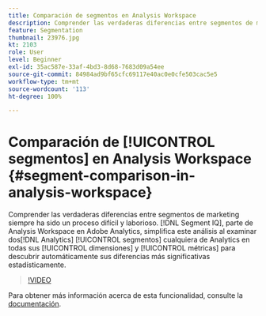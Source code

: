 ```yaml
---
title: Comparación de segmentos en Analysis Workspace
description: Comprender las verdaderas diferencias entre segmentos de marketing siempre ha sido un proceso difícil y laborioso. Segment IQ, parte de Analysis Workspace en Adobe Analytics, simplifica este análisis al examinar dos segmentos cualquiera de Analytics en todas sus dimensiones y métricas para descubrir automáticamente sus diferencias más significativas estadísticamente.
feature: Segmentation
thumbnail: 23976.jpg
kt: 2103
role: User
level: Beginner
exl-id: 35ac587e-33af-4bd3-8d68-7683d09a54ee
source-git-commit: 84984ad9bf65cfc69117e40ac0e0cfe503cac5e5
workflow-type: tm+mt
source-wordcount: '113'
ht-degree: 100%

---
```


# Comparación de [!UICONTROL segmentos] en Analysis Workspace {#segment-comparison-in-analysis-workspace}

Comprender las verdaderas diferencias entre segmentos de marketing siempre ha sido un proceso difícil y laborioso. [!DNL Segment IQ], parte de Analysis Workspace en Adobe Analytics, simplifica este análisis al examinar dos[!DNL Analytics] [!UICONTROL segmentos] cualquiera de Analytics en todas sus [!UICONTROL dimensiones] y [!UICONTROL métricas] para descubrir automáticamente sus diferencias más significativas estadísticamente.

>[!VIDEO](https://video.tv.adobe.com/v/23976/?quality=12&learn=on)

Para obtener más información acerca de esta funcionalidad, consulte la [documentación](https://experienceleague.adobe.com/docs/analytics/analyze/analysis-workspace/panels/segment-comparison/segment-comparison.html?lang=es).
